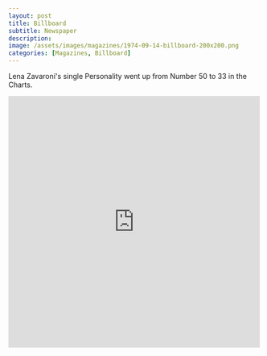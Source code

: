 ```yaml
---
layout: post
title: Billboard
subtitle: Newspaper
description:
image: /assets/images/magazines/1974-09-14-billboard-200x200.png
categories: [Magazines, Billboard]
---
```


Lena Zavaroni's single Personality went up from Number 50 to 33 in the Charts.

<iframe frameborder="0" scrolling="no" style="border:0px" src="https://books.google.co.uk/books?id=uwcEAAAAMBAJ&lpg=PA56&vq=lena%20zavaroni&pg=PA56&output=embed" width=500 height=500></iframe>
